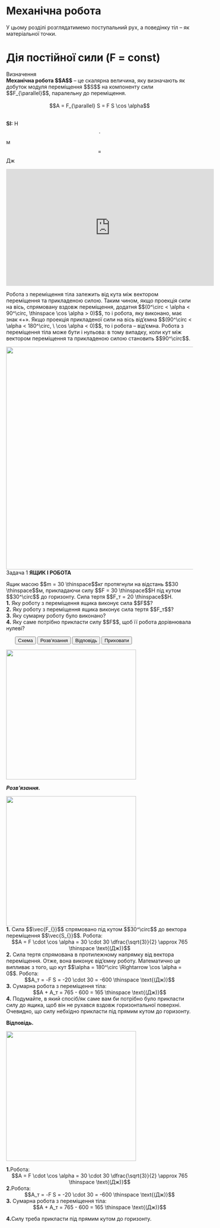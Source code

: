 # Механiчна робота

<p class="p3">У цьому роздiлi розглядатимемо поступальний рух, а поведiнку тiл – як матерiальної точки.</p>

# Дiя постiйної сили (F = const)

<div class="eoz-wrap">
<span class="eoz">Визначення</span>
<div class="eoz-text">
<span class="p1"><b>Механiчна робота $$A$$</b></span> – це скалярна величина, яку визначають як добуток модуля перемiщення $$S$$ на компоненту сили $$F_{\parallel}$$, паралельну до перемiщення.

<br>
<br>

<center>$$A = F_{\parallel} S = F S \cos \alpha$$</center>

<br>

<span class="p1"><b>SI:</b></span> Н $$\cdot$$ м $$=$$ Дж
</div>
</div>

<div class="space"><div class="fluidMedia">
<iframe width="560" height="315" src="https://www.youtube.com/embed/8xWyuZsKhjw" frameborder="0" allowfullscreen></iframe>
</div>
<div class="popup">
</div></div>

<p class="p3"><div class="space">Робота з перемiщення тiла залежить вiд кута мiж вектором перемiщення та прикладеною силою. Таким чином, якщо проекцiя сили на вiсь, спрямовану вздовж перемiщення, додатня $$(0^\circ < \alpha < 90^\circ, \thinspace \cos \alpha > 0)$$, то i робота, яку виконано, має знак «+». Якщо проекцiя прикладеної сили на вiсь вiд’ємна $$(90^\circ < \alpha < 180^\circ, \ \cos \alpha < 0)$$, то i робота – вiд’ємна. Робота з перемiщення тiла може бути i нульова: в тому випадку, коли кут мiж вектором перемiщення та прикладеною силою становить $$90^\circ$$.</div></p>

<div class="space"><img class="image" width="600"  src="https://rawgit.com/chudaol/ed-era-book-physics/master/images/chapter_7/2.png"></div>

<div class="space">
<div class="task-wrap">
<span class="task">Задача 1</span> <b>ЯЩИК I РОБОТА</b>
<div class="task-text">
<p><div class="space">Ящик масою $$m = 30 \thinspace$$кг протягнули на вiдстань $$30 \thinspace$$м, прикладаючи силу $$F = 30 \thinspace$$Н пiд кутом $$30^\circ$$ до горизонту. Сила тертя $$F_т = 20 \thinspace$$Н.<br><b>1.</b> Яку роботу з перемiщення ящика виконує сила $$F$$?<br><b>2.</b> Яку роботу з перемiщення ящика виконує сила тертя $$F_т$$?<br><b>3.</b> Яку сумарну роботу було виконано?<br><b>4.</b> Яку саме потрiбно прикласти силу $$F$$, щоб її робота дорiвнювала нулеві?</div> </p>
<p>
<ul class="nav-tab" id="mytab">
<button class="btn" data-target="#plot" data-toggle="pill">Схема</button>
<button class="btn" data-target="#decision" data-toggle="pill">Розв’язання</button>
<button class="btn" data-target="#answer" data-toggle="pill">Вiдповiдь</button>
<button class="btn" data-target="#hide" data-toggle="pill">Приховати</button>
</ul>
<div id="mytab" class="tab-content">

  <div class="tab-pane" id="plot">
<p><div class="space"><img class="image" width="350"  src="https://rawgit.com/chudaol/ed-era-book-physics/master/images/chapter_7/3.png"> </div> </p>
  </div>

  <div class="tab-pane" id="decision">
<p><b><i>Розв’язання.</i> </b> </p>
<p><div class="space"><img class="image" width="350"  src="https://rawgit.com/chudaol/ed-era-book-physics/master/images/chapter_7/3.png"></div>
<div class="space"><b>1.</b> Сила $$\vec{F_{}}$$ спрямовано пiд кутом $$30^\circ$$ до вектора перемiщення $$\vec{S_{}}$$. Робота:</div>
<div class="space" align="center">$$A = F \cdot \cos \alpha = 30 \cdot 30 \dfrac{\sqrt{3}}{2} \approx 765 \thinspace \text{(Дж)}$$</div>
<div class="space"><b>2.</b> Сила тертя спрямована в протилежному напрямку від вектора перемiщення. Отже, вона виконує вiд’ємну роботу. Математично це випливає з того, що кут $$\alpha = 180^\circ \Rightarrow \cos \alpha = 0$$. Робота:</div>
<div class="space" align="center">$$A_т = -F S = -20 \cdot 30 = -600 \thinspace \text{(Дж)}$$</div>
<div class="space"><b>3.</b> Сумарна робота з перемiщення тiла:</div>
<div class="space" align="center">$$A + A_т = 765 - 600 = 165 \thinspace \text{(Дж)}$$</div>
<div class="space"><b>4.</b> Подумайте, в який спосіб/як саме вам би потрiбно було прикласти силу до ящика, щоб вiн не рухався вздовж горизонтальної поверхнi. Очевидно, що силу небхідно прикласти пiд прямим кутом до горизонту. 
</div> </p>

</div>
<div class="tab-pane" id="answer"><p><b>Вiдповiдь.</b></p>
<p><div class="space"><img class="image" width="350"  src="https://rawgit.com/chudaol/ed-era-book-physics/master/images/chapter_7/3.png"></div> </p>
<div class="space"><b>1.</b>Робота: </div>
<div class="space" align="center">$$A = F \cdot \cos \alpha = 30 \cdot 30 \dfrac{\sqrt{3}}{2} \approx 765 \thinspace \text{(Дж)}$$</div>
<div class="space"><b>2.</b>Робота:</div>
<div class="space" align="center">$$A_т = -F S = -20 \cdot 30 = -600 \thinspace \text{(Дж)}$$</div>
<div class="space"><b>3.</b> Сумарна робота з перемiщення тiла:</div>
<div class="space" align="center">$$A + A_т = 765 - 600 = 165 \thinspace \text{(Дж)}$$</div>
<p><b>4.</b>Силу треба прикласти пiд прямим кутом до горизонту.</p>
</div>

<div class="tab-pane" id="hide"></div>
</div>
</p> </div>
</div>
</div>
<div class="space"></div>

